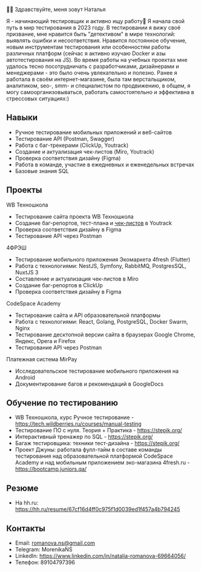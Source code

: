 👩‍💻 Здравствуйте, меня зовут Наталья

Я - начинающий тестировщик и активно ищу работу🔎 
Я начала свой путь в мир тестирования в 2023 году. В тестировании я вижу своё призвание, мне нравится быть "детективом" в мире технологий: выявлять ошибки и несоответствия. Нравится постоянное обучение, новым инструментам тестирования или особенностям работы различных платформ (сейчас я активно изучаю Docker и азы автотестирования на JS). Во время работы на учебных проектах мне удалось тесно посотрудничать с разработчиками, дизайнерами и менеджерами - это было очень увлекательно и полезно.
Ранее я работала в своём интернет-магазине, была там верстальщиком, аналитиком, seo-, smm- и специалистом по продвижению, в общем, я могу самоорганизовываться, работать самостоятельно и эффективна в стрессовых ситуациях:)

## Навыки
- Ручное тестирование мобильных приложений и веб-сайтов
- Тестирование API (Postman, Swagger)
- Работа с баг-трекерами (ClickUp, Youtrack)
- Создание и актуализация чек-листов (Miro, Youtrack)
- Проверка соответствия дизайну (Figma)
- Работа в команде, участие в ежедневных и еженедельных встречах
- Базовые знания SQL

## Проекты
WB Техношкола 
- Тестирование сайта проекта WB Техношкола
- Создание баг-репортов, тест-плана и [чек-листов](https://github.com/Morenika/CheckList) в Youtrack
- Проверка соответствия дизайну в Figma
- Тестирование API через Postman

4ФРЭШ
- Тестирование мобильного приложения Экомаркета 4fresh (Flutter)
- Работа с технологиями: NestJS, Symfony, RabbitMQ, PostgresSQL, NuxtJS 3
- Составление и актуализация чек-листов в Miro
- Создание баг-репортов в ClickUp
- Проверка соответствия дизайну в Figma

CodeSpace Academy
- Тестирование сайта и API образовательной платформы
- Работа с технологиями: React, Golang, PostgreSQL, Docker Swarm, Nginx
- Тестирование десктопной версии сайта в браузерах Google Chrome, Яндекс, Opera и Firefox
- Тестирование API через Postman

Платежная система MirPay
- Исследовательское тестирование мобильного приложения на Android
- Документирование багов и рекомендаций в GoogleDocs

## Обучение по тестированию
- WB Техношкола, курс Ручное тестирование - https://tech.wildberries.ru/courses/manual-testing
- Тестирование ПО с нуля. Теория + Практика - https://stepik.org/
- Интерактивный тренажер по SQL - https://stepik.org/
- Багаж тестировщика: техники тест-дизайна - https://stepik.org/
- Проект Джуны: работала фулл-тайм в составе команды тестирования над образовательной платформой CodeSpace Academy и над мобильным приложением эко-магазина 4fresh.ru - https://bootcamp.juniors.qa/

## Резюме
- На hh.ru: https://hh.ru/resume/67cf16d4ff0c975f1d0039ed1f457a4b794245

## Контакты
- Email: romanova.ns@gmail.com
- Telegram: MorenikaNS
- LinkedIn: https://www.linkedin.com/in/natalia-romanova-69664056/
- Телефон: 89104797396
